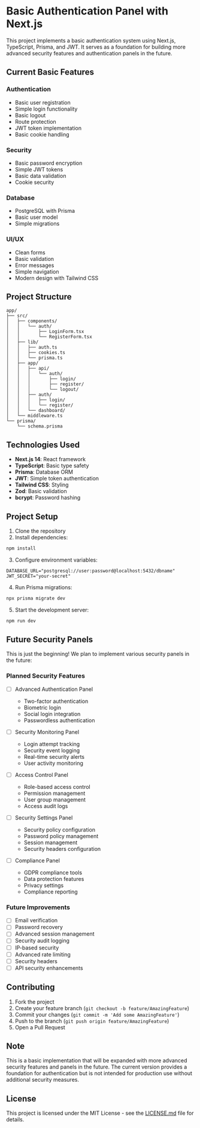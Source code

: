 # Basic Authentication Panel with Next.js

This project implements a basic authentication system using Next.js, TypeScript, Prisma, and JWT. It serves as a foundation for building more advanced security features and authentication panels in the future.

## Current Basic Features

### Authentication
- Basic user registration
- Simple login functionality
- Basic logout
- Route protection
- JWT token implementation
- Basic cookie handling

### Security
- Basic password encryption
- Simple JWT tokens
- Basic data validation
- Cookie security

### Database
- PostgreSQL with Prisma
- Basic user model
- Simple migrations

### UI/UX
- Clean forms
- Basic validation
- Error messages
- Simple navigation
- Modern design with Tailwind CSS

## Project Structure

```
app/
├── src/
│   ├── components/
│   │   └── auth/
│   │       ├── LoginForm.tsx
│   │       └── RegisterForm.tsx
│   ├── lib/
│   │   ├── auth.ts
│   │   ├── cookies.ts
│   │   └── prisma.ts
│   ├── app/
│   │   ├── api/
│   │   │   └── auth/
│   │   │       ├── login/
│   │   │       ├── register/
│   │   │       └── logout/
│   │   ├── auth/
│   │   │   ├── login/
│   │   │   └── register/
│   │   └── dashboard/
│   └── middleware.ts
└── prisma/
    └── schema.prisma
```

## Technologies Used

- **Next.js 14**: React framework
- **TypeScript**: Basic type safety
- **Prisma**: Database ORM
- **JWT**: Simple token authentication
- **Tailwind CSS**: Styling
- **Zod**: Basic validation
- **bcrypt**: Password hashing

## Project Setup

1. Clone the repository
2. Install dependencies:
```bash
npm install
```

3. Configure environment variables:
```env
DATABASE_URL="postgresql://user:password@localhost:5432/dbname"
JWT_SECRET="your-secret"
```

4. Run Prisma migrations:
```bash
npx prisma migrate dev
```

5. Start the development server:
```bash
npm run dev
```

## Future Security Panels

This is just the beginning! We plan to implement various security panels in the future:

### Planned Security Features
- [ ] Advanced Authentication Panel
  - Two-factor authentication
  - Biometric login
  - Social login integration
  - Passwordless authentication

- [ ] Security Monitoring Panel
  - Login attempt tracking
  - Security event logging
  - Real-time security alerts
  - User activity monitoring

- [ ] Access Control Panel
  - Role-based access control
  - Permission management
  - User group management
  - Access audit logs

- [ ] Security Settings Panel
  - Security policy configuration
  - Password policy management
  - Session management
  - Security headers configuration

- [ ] Compliance Panel
  - GDPR compliance tools
  - Data protection features
  - Privacy settings
  - Compliance reporting

### Future Improvements
- [ ] Email verification
- [ ] Password recovery
- [ ] Advanced session management
- [ ] Security audit logging
- [ ] IP-based security
- [ ] Advanced rate limiting
- [ ] Security headers
- [ ] API security enhancements

## Contributing

1. Fork the project
2. Create your feature branch (`git checkout -b feature/AmazingFeature`)
3. Commit your changes (`git commit -m 'Add some AmazingFeature'`)
4. Push to the branch (`git push origin feature/AmazingFeature`)
5. Open a Pull Request

## Note

This is a basic implementation that will be expanded with more advanced security features and panels in the future. The current version provides a foundation for authentication but is not intended for production use without additional security measures.

## License

This project is licensed under the MIT License - see the [LICENSE.md](LICENSE.md) file for details.
